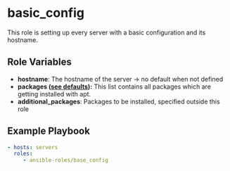 basic_config
=========

This role is setting up every server with a basic configuration and its hostname.

Role Variables
--------------

- **hostname**: The hostname of the server -> no default when not defined
- **packages ([see defaults](https://github.com/mkapra/ansible-roles/blob/772cf51765c715b0a64d1453d8c4f3d238392ec6/roles/basic_config/vars/main.yml#L3)):** This list contains all packages which are getting installed with apt.
- **additional_packages**: Packages to be installed, specified outside this role

Example Playbook
-----------------

```yaml
- hosts: servers
  roles:
     - ansible-roles/base_config
```
